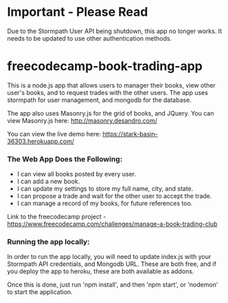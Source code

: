 # Important - Please Read

Due to the Stormpath User API being shutdown, this app no longer works. It needs to be updated to use other authentication methods.

# freecodecamp-book-trading-app
This is a node.js app that allows users to manager their books, view other user's books, and to request trades with the other users. The app uses stormpath for user management, and mongodb for the database.

The app also uses Masonry.js for the grid of books, and JQuery. You can view Masonry.js here: http://masonry.desandro.com/

You can view the live demo here: https://stark-basin-36303.herokuapp.com/

### The Web App Does the Following:
* I can view all books posted by every user.
* I can add a new book.
* I can update my settings to store my full name, city, and state.
* I can propose a trade and wait for the other user to accept the trade.
* I can manage a record of my books, for future references too.

Link to the freecodecamp project - https://www.freecodecamp.com/challenges/manage-a-book-trading-club

### Running the app locally:
In order to run the app locally, you will need to update index.js with your Stormpath API credentials, and Mongodb URL. These are both free, and if you deploy the app to heroku, these are both available as addons.

Once this is done, just run 'npm install', and then 'npm start', or 'nodemon' to start the application.
